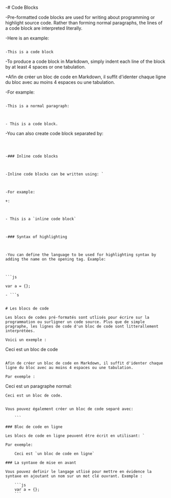 

-# Code Blocks



-Pre-formatted code blocks are used for writing about programming or highlight source code. Rather than forming normal paragraphs, the lines of a code block are interpreted literally.

-Here is an example:



```

-This is a code block

```



-To produce a code block in Markdown, simply indent each line of the block by at least 4 spaces or one tabulation.

+Afin de créer un bloc de code en Markdown, il suffit d'identer chaque ligne du bloc avec au moins 4 espaces ou une tabulation.



-For example:



```

-This is a normal paragraph:



- This is a code block.

```



-You can also create code block separated by:



```



-### Inline code blocks



-Inline code blocks can be written using: `



-For example:

+:



- This is a `inline code block`



-### Syntax of highlighting



-You can define the language to be used for highlighting syntax by adding the name on the opening tag. Example:



```js

var a = {};

- ```s


# Les blocs de code

Les blocs de codes pré-formatés sont utlisés pour écrire sur la programmation ou surligner un code source. Plus que de simple pragraphe, les lignes de code d'un bloc de code sont litterallement interprétées.

Voici un exemple :

```
Ceci est un bloc de code 
```

Afin de créer un bloc de code en Markdown, il suffit d'identer chaque ligne du bloc avec au moins 4 espaces ou une tabulation.

Par exemple :

```
Ceci est un paragraphe normal:

    Ceci est un bloc de code. 
```

Vous pouvez également créer un bloc de code separé avec:

    ```

### Bloc de code en ligne

Les blocs de code en ligne peuvent être écrit en utilisant: `

Par exemple:

    Ceci est `un bloc de code en ligne`

### La syntaxe de mise en avant 

Vous pouvez definir le langage utlisé pour mettre en évidence la syntaxe en ajoutant un nom sur un mot clé ouvrant. Exemple : 

    ```js
    var a = {};
    ```
